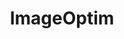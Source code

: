 ---
codehost: https://github.com/ImageOptim
logohandle: imageoptim
sort: imageoptim
title: ImageOptim
website: https://imageoptim.com/
---